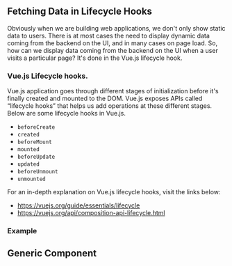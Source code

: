 ## Fetching Data in Lifecycle Hooks

Obviously when we are building web applications, we don't only show static data to users. There is at most cases the need to display dynamic data coming from the backend on the UI, and in many cases on page load. So, how can we display data coming from the backend on the UI when a user visits a particular page? It's done in the Vue.js lifecycle hook.

### Vue.js Lifecycle hooks.

Vue.js application goes through different stages of initialization before it's finally created and mounted to the DOM. Vue.js exposes APIs called “lifecycle hooks” that helps us add operations at these different stages. Below are some lifecycle hooks in Vue.js.

- `beforeCreate`
- `created`
- `beforeMount`
- `mounted`
- `beforeUpdate`
- `updated`
- `beforeUnmount`
- `unmounted`

For an in-depth explanation on Vue.js lifecycle hooks, visit the links below:

- https://vuejs.org/guide/essentials/lifecycle
- https://vuejs.org/api/composition-api-lifecycle.html

### Example

## Generic Component
